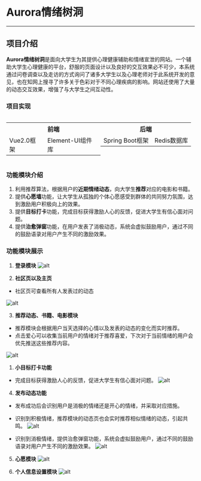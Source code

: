 # Aurora情绪树洞
---
## 项目介绍
**Aurora情绪树洞**是面向大学生为其提供心理健康辅助和情绪宣泄的网站。一个辅助大学生心理健康的平台，舒服的页面设计以及良好的交互效果必不可少，本系统通过问卷调查以及走访的方式询问了诸多大学生以及心理老师对于此系统开发的意见，也在知网上搜寻了许多关于色彩对于不同心理疾病的影响。网站还使用了大量的动态交互效果，增强了与大学生之间互动性。

### 项目实现
<div style="display:flex">
  <table >
    <tr>
      <th colspan="2">前端</th>
    </tr>
    <tr>
      <td>Vue2.0框架</td>
      <td>Element-UI组件库</td>
    </tr>
  </table>

  <table >
    <tr>
      <th colspan="2">后端</th>
    </tr>
    <tr>
      <td>Spring Boot框架</td>
      <td>Redis数据库</td>
    </tr>
  </table>
</div>

### 功能模块介绍
1. 利用推荐算法，根据用户的**近期情绪动态**，向大学生**推荐**对应的电影和书籍。
2. 提供**心愿墙**功能，让大学生从孤独的个体心愿感受到群体的共同努力氛围，达到激励用户积极向上的效果。
3. 提供**目标打卡**功能，完成目标获得激励人心的反馈，促进大学生有信心面对问题。
4. 提供**治愈弹窗**功能，在用户发表了消极动态，系统会虚拟鼓励用户，通过不同的鼓励语录对用户产生不同的激励效果。


### 功能模块展示
1. **登录模块**
![alt](https://gitee.com/tkey20/aurora/raw/master/gif/login.gif)

1. **社区页以及主页**
 * 社区页可查看所有人发表过的动态

![alt](https://gitee.com/tkey20/aurora/raw/master/gif/mainPage.gif)

3. **推荐动态、书籍、电影模块**
  * 推荐模块会根据用户当天选择的心情以及发表的动态的变化而实时推荐。
  * 点击爱心可以收集当前用户的情绪对于推荐喜爱，下次对于当前情绪的用户会优先推送这些推荐内容。
  
![alt](https://gitee.com/tkey20/aurora/raw/master/gif/recommand.gif)

1. **小目标打卡功能**
* 完成目标获得激励人心的反馈，促进大学生有信心面对问题。
![alt](https://gitee.com/tkey20/aurora/raw/master/gif/小目标.gif)

4. **发布动态功能**
* 发布成功后会识别用户是消极的情绪还是开心的情绪，并采取对应措施。
* 识别到积极情绪，推荐模块的动态页也会实时推荐相似情绪的动态，引起共鸣。
  ![alt](https://gitee.com/tkey20/aurora/raw/master/gif/发布.gif)

* 识别到消极情绪，提供治愈弹窗功能，系统会虚拟鼓励用户，通过不同的鼓励语录对用户产生不同的激励效果。
  ![alt](/tkey20/aurora/raw/master/gif/%E6%B6%88%E6%9E%81%E5%8F%91%E5%B8%83.gif)

5. **心愿模块**
  ![alt](https://gitee.com/tkey20/aurora/raw/master/gif/wish.gif)

6. **个人信息设置模块**
![alt](https://gitee.com/tkey20/aurora/raw/master/gif/user.gif)
